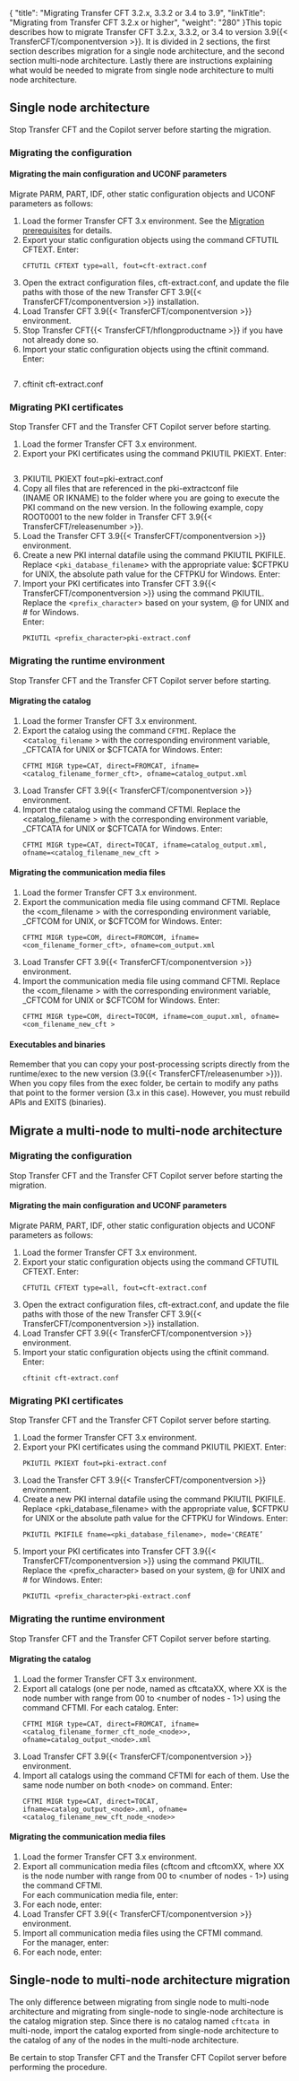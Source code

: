 {
    "title": "Migrating Transfer CFT  3.2.x, 3.3.2 or 3.4 to 3.9",
    "linkTitle": "Migrating from Transfer CFT 3.2.x or higher",
    "weight": "280"
}This topic describes how to migrate Transfer CFT 3.2.x, 3.3.2, or 3.4 to version 3.9{{< TransferCFT/componentversion  >}}. It is divided in 2 sections, the first section describes migration for a single node architecture, and the second section multi-node architecture. Lastly there are instructions explaining what would be needed to migrate from single node architecture to multi node architecture.

## Single node architecture

Stop Transfer CFT and the Copilot server before starting the migration.

### Migrating the configuration

#### Migrating the main configuration and UCONF parameters

Migrate PARM, PART, IDF, other static configuration objects and UCONF parameters as follows:

1. Load the former Transfer CFT 3.x environment. See the <a href="../../../../unix_install_start_here/upgrade_start_here/load_the_environment" class="MCXref xref">Migration prerequisites</a> for details.
1. Export your static configuration objects using the command CFTUTIL CFTEXT. Enter:  
    ```
    CFTUTIL CFTEXT type=all, fout=cft-extract.conf
    ```
1. Open the extract configuration files, cft-extract.conf, and update the file paths with those of the new Transfer CFT 3.9{{< TransferCFT/componentversion >}} installation.
1. Load Transfer CFT 3.9{{< TransferCFT/componentversion >}} environment.
1. Stop Transfer CFT{{< TransferCFT/hflongproductname >}} if you have not already done so.
1. Import your static configuration objects using the cftinit command. Enter:  
    ```
1. cftinit cft-extract.conf

### Migrating PKI certificates

Stop Transfer CFT and the Transfer CFT Copilot server before starting.

1. Load the former Transfer CFT 3.x environment.
1. Export your PKI certificates using the command PKIUTIL PKIEXT. Enter:  
    ```
1. PKIUTIL PKIEXT fout=pki-extract.conf
1. Copy all files that are referenced in the pki-extractconf file (INAME OR IKNAME) to the folder where you are going to execute the PKI command on the new version. In the following example, copy ROOT0001 to the new folder in Transfer CFT 3.9{{< TransferCFT/releasenumber >}}.
1. Load the Transfer CFT 3.9{{< TransferCFT/componentversion >}} environment.
1. Create a new PKI internal datafile using the command PKIUTIL PKIFILE. Replace &lt;`pki_database_filename`&gt; with the appropriate value: $CFTPKU for UNIX, the absolute path value for the CFTPKU for Windows. Enter:
1. Import your PKI certificates into Transfer CFT 3.9{{< TransferCFT/componentversion >}} using the command PKIUTIL. Replace the &lt;`prefix_character`&gt; based on your system, @ for UNIX and # for Windows.  
    Enter:  
    ```
    PKIUTIL <prefix_character>pki-extract.conf
    ```

### Migrating the runtime environment

Stop Transfer CFT and the Transfer CFT Copilot server before starting.

#### Migrating the catalog

1. Load the former Transfer CFT 3.x environment.
1. Export the catalog using the command `CFTMI`. Replace the &lt;c`atalog_filename` > with the corresponding environment variable, \_CFTCATA for UNIX or $CFTCATA for Windows. Enter:  
    ```
    CFTMI MIGR type=CAT, direct=FROMCAT, ifname=<catalog_filename_former_cft>, ofname=catalog_output.xml
    ```
1. Load Transfer CFT 3.9{{< TransferCFT/componentversion >}} environment.
1. Import the catalog using the command CFTMI. Replace the &lt;catalog\_filename > with the corresponding environment variable, \_CFTCATA for UNIX or $CFTCATA for Windows. Enter:  
    ```
    CFTMI MIGR type=CAT, direct=TOCAT, ifname=catalog_output.xml, ofname=<catalog_filename_new_cft >
    ```

#### Migrating the communication media files

1. Load the former Transfer CFT 3.x environment.
1. Export the communication media file using command CFTMI. Replace the &lt;com\_filename > with the corresponding environment variable, \_CFTCOM for UNIX, or $CFTCOM for Windows. Enter:  
    ```
    CFTMI MIGR type=COM, direct=FROMCOM, ifname=<com_filename_former_cft>, ofname=com_output.xml
    ```
1. Load Transfer CFT 3.9{{< TransferCFT/componentversion >}} environment.
1. Import the communication media file using command CFTMI. Replace the &lt;com\_filename > with the corresponding environment variable, \_CFTCOM for UNIX or $CFTCOM for Windows. Enter:  
    ```
    CFTMI MIGR type=COM, direct=TOCOM, ifname=com_ouput.xml, ofname=<com_filename_new_cft >
    ```

#### Executables and binaries

Remember that you can copy your post-processing scripts directly from the runtime/exec to the new version (3.9{{< TransferCFT/releasenumber  >}}). When you copy files from the exec folder, be certain to modify any paths that point to the former version (3.x in this case). However, you must rebuild APIs and EXITS (binaries).

## Migrate a multi-node to multi-node architecture

### Migrating the configuration

Stop Transfer CFT and the Transfer CFT Copilot server before starting the migration.

#### Migrating the main configuration and UCONF parameters

Migrate PARM, PART, IDF, other static configuration objects and UCONF parameters as follows:

1. Load the former Transfer CFT 3.x environment.
1. Export your static configuration objects using the command CFTUTIL CFTEXT. Enter:  
    ```
    CFTUTIL CFTEXT type=all, fout=cft-extract.conf
    ```
1. Open the extract configuration files, cft-extract.conf, and update the file paths with those of the new Transfer CFT 3.9{{< TransferCFT/componentversion >}} installation.
1. Load Transfer CFT 3.9{{< TransferCFT/componentversion >}} environment.
1. Import your static configuration objects using the cftinit command. Enter:  
    ```
    cftinit cft-extract.conf
    ```

### Migrating PKI certificates

Stop Transfer CFT and the Transfer CFT Copilot server before starting.

1. Load the former Transfer CFT 3.x environment.
1. Export your PKI certificates using the command PKIUTIL PKIEXT. Enter:  
    ```
    PKIUTIL PKIEXT fout=pki-extract.conf
    ```
1. Load the Transfer CFT 3.9{{< TransferCFT/componentversion >}} environment.
1. Create a new PKI internal datafile using the command PKIUTIL PKIFILE. Replace &lt;pki\_database\_filename> with the appropriate value, $CFTPKU for UNIX or the absolute path value for the CFTPKU for Windows. Enter:  
    ```
    PKIUTIL PKIFILE fname=<pki_database_filename>, mode='CREATE’
    ```
1. Import your PKI certificates into Transfer CFT 3.9{{< TransferCFT/componentversion >}} using the command PKIUTIL. Replace the &lt;prefix\_character> based on your system, @ for UNIX and # for Windows. Enter:  
    ```
    PKIUTIL <prefix_character>pki-extract.conf
    ```

### Migrating the runtime environment

Stop Transfer CFT and the Transfer CFT Copilot server before starting.

#### Migrating the catalog

1. Load the former Transfer CFT 3.x environment.
1. Export all catalogs (one per node, named as cftcataXX, where XX is the node number with range from 00 to &lt;number of nodes - 1>) using the command CFTMI. For each catalog. Enter:  
    ```
    CFTMI MIGR type=CAT, direct=FROMCAT, ifname=<catalog_filename_former_cft_node_<node>>, ofname=catalog_output_<node>.xml
    ```
1. Load Transfer CFT 3.9{{< TransferCFT/componentversion >}} environment.
1. Import all catalogs using the command CFTMI for each of them. Use the same node number on both &lt;node> on command. Enter:  
    ```
    CFTMI MIGR type=CAT, direct=TOCAT, ifname=catalog_output_<node>.xml, ofname=<catalog_filename_new_cft_node_<node>>
    ```

#### Migrating the communication media files

1. Load the former Transfer CFT 3.x environment.
1. Export all communication media files (cftcom and cftcomXX, where XX is the node number with range from 00 to &lt;number of nodes - 1>) using the command CFTMI.  
    For each communication media file, enter:
1. For each node, enter:
1. Load Transfer CFT 3.9{{< TransferCFT/componentversion >}} environment.
1. Import all communication media files using the CFTMI command.  
    For the manager, enter:
1. For each node, enter:` `

## Single-node to multi-node architecture migration

The only difference between migrating from single node to multi-node architecture and migrating from single-node to single-node architecture is the catalog migration step. Since there is no catalog named `cftcata `in multi-node, import the catalog exported from single-node architecture to the catalog of any of the nodes in the multi-node architecture.

Be certain to stop Transfer CFT and the Transfer CFT Copilot server before performing the procedure.
